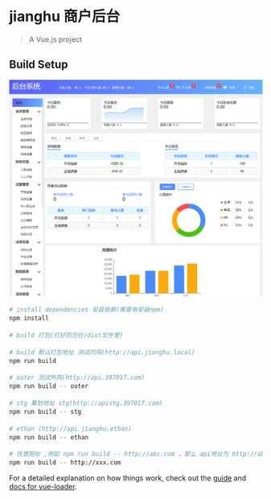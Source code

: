 # jianghu 商户后台

> A Vue.js project 

## Build Setup
![avatar](/static/样板.png)
``` bash
# install dependencies 安装依赖(需要有安装npm)
npm install

# build 打包(打好的包在/dist文件里)

# build 默认打包地址 测试内网(http://api.jianghu.local)
npm run build

# outer 测试外网(http://api.397017.com)
npm run build -- outer

# stg 筹划地址 stg(http://apistg.397017.com)
npm run build -- stg

# ethan (http://api.jianghu.ethan)
npm run build -- ethan

# 任意网址 ,例如 npm run build -- http://abc.com ，那么 api地址为 http://abc.com
npm run build -- http://xxx.com
```

For a detailed explanation on how things work, check out the [guide](http://vuejs-templates.github.io/webpack/) and [docs for vue-loader](http://vuejs.github.io/vue-loader).
